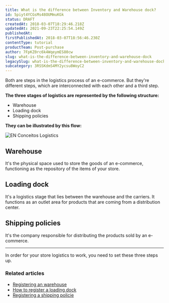 ```yaml
---
title: What is the difference between Inventory and Warehouse dock?
id: 5piyt4YCGsMs48OUMmuKGk
status: DRAFT
createdAt: 2018-03-07T18:29:46.218Z
updatedAt: 2021-09-23T22:25:54.149Z
publishedAt: 
firstPublishedAt: 2018-03-07T18:56:46.230Z
contentType: tutorial
productTeam: Post-purchase
author: 7FpKZ0rc6k4WqeymES80cw
slug: what-is-the-difference-between-inventory-and-warehouse-dock
legacySlug: what-is-the-difference-between-inventory-and-warehouse-dock
subcategory: 3RSSKdmS4MY2ycsu8WoyC2
---
```


Both are steps in the logistics process of an e-commerce. But they're different steps, which are interconnected with each other and a third step.

__The three stages of logistics are represented by the following structure:__

- Warehouse
- Loading dock
- Shipping policies

__They can be illustrated by this flow:__

![EN Conceitos Logistics](//images.ctfassets.net/alneenqid6w5/3xi4LHhJAElMNsp88xJ3A4/614cb763d596936df13033e89067f7f4/EN_Conceitos_Logistics.png)

## Warehouse
It's the physical space used to store the goods of an e-commerce, functioning as the repository of the items of your store.

## Loading dock
It's a logistics stage that lies between the warehouse and the carriers. It functions as an outlet area for products that are coming from a distribution center.

## Shipping policies
It's the company responsible for distributing the products sold by an e-commerce.

---

In order for your store logistics to work, you need to set these three steps up.

### Related articles
- [Registering an warehouse](/en/tutorial/registering-a-stock)
- [How to register a  loading dock](/en/tutorial/how-to-register-a-dock)
- [Registering a shipping policie](/en/tutorial/registering-a-carrier)
